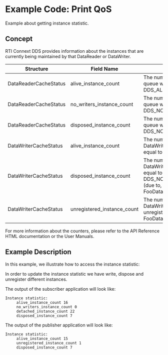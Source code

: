 # Example Code: Print QoS

Example about getting instance statistic.

## Concept

RTI Connext DDS provides information about the instances that are currently
being maintained by that DataReader or DataWriter.

| Structure | Field Name | Description |
| --------- | ---------- | ----------- |
| DataReaderCacheStatus | alive_instance_count | The number of instances in the DataReader's queue with an instance state equal to DDS_ALIVE_INSTANCE_STATE. |
| DataReaderCacheStatus | no_writers_instance_count | The number of instances in the DataReader's queue with an instance state equal to DDS_NOT_ALIVE_NO_WRITERS_INSTANCE_STATE. |
| DataReaderCacheStatus | disposed_instance_count | The number of instances in the DataReader's queue with an instance state equal to DDS_NOT_ALIVE_DISPOSED_INSTANCE_STATE. |
| DataWriterCacheStatus | alive_instance_count | The number of instances currently in the DataWriter's queue that have an instance_state equal to DDS_ALIVE_INSTANCE_STATE. |
| DataWriterCacheStatus | disposed_instance_count | The number of instances currently in the DataWriter's queue that have an instance_state equal to DDS_NOT_ALIVE_DISPOSED_INSTANCE_STATE (due to, for example, being disposed via the FooDataWriter_dispose operation). |
| DataWriterCacheStatus | unregistered_instance_count | The number of instances currently in the DataWriter's queue that the DataWriter has unregistered from via the FooDataWriter_unregister_instance operation. |

For more information about the counters, please refer to the API Reference HTML
documentation or the User Manuals.

## Example Description

In this example, we illustrate how to access the instance statistic:

In order to update the instance statistic we have write, dispose and unregister
different instances.

The output of the subscriber application will look like:

```plaintext
Instance statistic:
     alive_instance_count 16
     no_writers_instance_count 0
     detached_instance_count 22
     disposed_instance_count 7
```

The output of the publisher application will look like:

```plaintext
Instance statistic:
     alive_instance_count 15
     unregistered_instance_count 1
     disposed_instance_count 7
```
